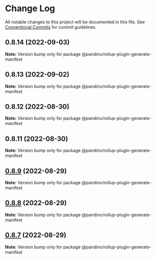 # Change Log

All notable changes to this project will be documented in this file.
See [Conventional Commits](https://conventionalcommits.org) for commit guidelines.

## 0.8.14 (2022-09-03)

**Note:** Version bump only for package @pandino/rollup-plugin-generate-manifest

## 0.8.13 (2022-09-02)

**Note:** Version bump only for package @pandino/rollup-plugin-generate-manifest

## 0.8.12 (2022-08-30)

**Note:** Version bump only for package @pandino/rollup-plugin-generate-manifest

## 0.8.11 (2022-08-30)

**Note:** Version bump only for package @pandino/rollup-plugin-generate-manifest

## [0.8.9](https://github.com/BlackBeltTechnology/pandino/compare/v0.8.8...v0.8.9) (2022-08-29)

**Note:** Version bump only for package @pandino/rollup-plugin-generate-manifest

## [0.8.8](https://github.com/BlackBeltTechnology/pandino/compare/v0.8.7...v0.8.8) (2022-08-29)

**Note:** Version bump only for package @pandino/rollup-plugin-generate-manifest

## [0.8.7](https://github.com/BlackBeltTechnology/pandino/compare/v0.8.6...v0.8.7) (2022-08-29)

**Note:** Version bump only for package @pandino/rollup-plugin-generate-manifest
